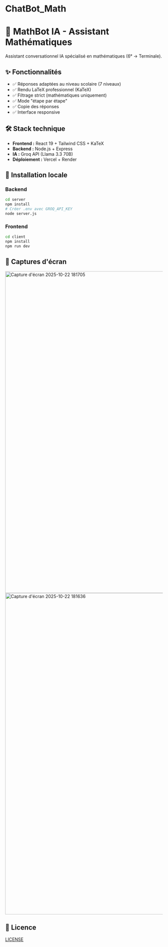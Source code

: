 ﻿# ChatBot_Math
# 🧮 MathBot IA - Assistant Mathématiques

Assistant conversationnel IA spécialisé en mathématiques (6ᵉ → Terminale).

## ✨ Fonctionnalités
- ✅ Réponses adaptées au niveau scolaire (7 niveaux)
- ✅ Rendu LaTeX professionnel (KaTeX)
- ✅ Filtrage strict (mathématiques uniquement)
- ✅ Mode "étape par étape"
- ✅ Copie des réponses
- ✅ Interface responsive

## 🛠️ Stack technique
- **Frontend :** React 19 + Tailwind CSS + KaTeX
- **Backend :** Node.js + Express
- **IA :** Groq API (Llama 3.3 70B)
- **Déploiement :** Vercel + Render

## 🚀 Installation locale

### Backend
```bash
cd server
npm install
# Créer .env avec GROQ_API_KEY
node server.js
```

### Frontend
```bash
cd client
npm install
npm run dev
```

## 📸 Captures d'écran
<img width="1851" height="1028" alt="Capture d'écran 2025-10-22 181705" src="https://github.com/user-attachments/assets/0e08260b-7379-4f40-8788-97a8b69d21c7" />
<img width="1853" height="1027" alt="Capture d'écran 2025-10-22 181636" src="https://github.com/user-attachments/assets/8d592f29-5a23-46d4-bea7-86c32ac8efd2" />

## 📄 Licence
[LICENSE](LICENSE.md)
